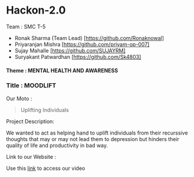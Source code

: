 # Hackon-2.0
 
Team : SMC T-5

 - Ronak Sharma (Team Lead) [https://github.com/Ronaknowal]
 - Priyaranjan Mishra [https://github.com/priyam-op-007]
 - Sujay Mahalle [https://github.com/SUJAYRM]
 - Suryakant Patwardhan [https://github.com/Sk4803]

#### Theme : MENTAL HEALTH AND AWARENESS

### Title : MOODLIFT
Our Moto :
> Uplifting Individuals


Project Description:

We wanted to act as helping hand  to uplift individuals from their recurssive thoughts that may or may not lead them to depression but hinders their quality of life and productivity in bad way.

Link to our Website : 

Use this [link](https://www.youtube.com/watch?v=WWQr9JMs14o&t=243s) to access our video
